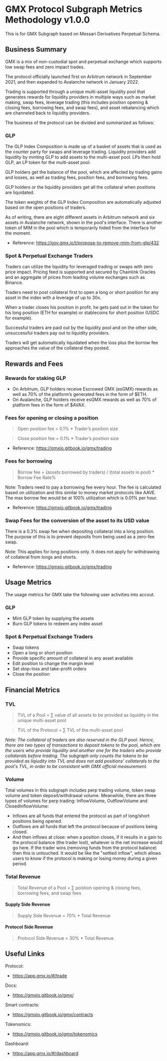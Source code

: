 # GMX Protocol Subgraph Metrics Methodology v1.0.0

This is for GMX Subgraph based on Messari Derivatives Perpetual Schema.

## Business Summary

GMX is a mix of non-custodial spot and perpetual exchange which supports low swap fees and zero impact trades.

The protocol officially launched first on Arbitrum network in September 2021, and then expanded to Avalanche network in January 2022.

Trading is supported through a unique multi-asset liquidity pool that generates rewards for liquidity providers in multiple ways such as market making, swap fees, leverage trading (this includes position opening & closing fees, borrowing fees, and swap fees), and asset rebalancing which are channeled back to liquidity providers.

The business of the protocol can be divided and summarized as follows:

### GLP

The GLP Index Composition is made up of a basket of assets that is used as the counter party for swaps and leverage trading. Liquidity providers add liquidity by minting GLP to add assets to the multi-asset pool. LPs then hold GLP, an LP token for the multi-asset pool.

GLP holders get the balance of the pool, which are affected by trading gains and losses, as well as trading fees, position fees, and borrowing fees.

GLP holders or the liquidity providers get all the collateral when positions are liquidated.

The token weights of the GLP Index Composition are automatically adjusted based on the open positions of traders.

As of writing, there are eight different assets in Arbitrum network and six assets in Avalanche network, shown in the pool's interface. There is another token of MIM in the pool which is temporarily hided from the interface for the moment.

- Reference: https://gov.gmx.io/t/propose-to-remove-mim-from-glp/432

### Spot & Perpetual Exchange Traders

Traders can utilize the liquidity for leveraged trading or swaps with zero price impact. Pricing feed is supported and secured by Chainlink Oracles and an aggregate of prices from leading volume exchanges such as Binance.

Traders need to post collateral first to open a long or short position for any asset in the index with a leverage of up to 30x.

When a trader closes his position in profit, he gets paid out in the token for his long position (ETH for example) or stablecoins for short position (USDC for example).

Successful traders are paid out by the liquidity pool and on the other side, unsuccessful traders pay out to liquidity providers.

Traders will get automatically liquidated when the loss plus the borrow fee approaches the value of the collateral they posted.

## Rewards and Fees

### Rewards for staking GLP

- On Arbitrum, GLP holders receive Escrowed GMX (esGMX) rewards as well as 70% of the platform’s generated fees in the form of \$ETH.
- On Avalanche, GLP holders receive esGMX rewards as well as 70% of platform fees in the form of \$AVAX.

### Fees for opening or closing a position

> Open position fee = 0.1% \* Trader’s position size

> Close position fee = 0.1% \* Trader’s position size

- Reference: https://gmxio.gitbook.io/gmx/trading

### Fees for borrowing

> Borrow fee = (assets borrowed by traders) / (total assets in pool) \* Borrow Fee Rate%

Note: Traders need to pay a borrowing fee every hour. The fee is calculated based on utilization and this similar to money market protocols like AAVE. The max borrow fee would be at 100% utilization which is 0.01% per hour.

- Reference: https://gmxio.gitbook.io/gmx/trading

### Swap Fees for the conversion of the asset to its USD value

There is a 0.3% swap fee when depositing collateral into a long position. The purpose of this is to prevent deposits from being used as a zero-fee swap.

Note: This applies for long positions only. It does not apply for withdrawing of collateral from longs and shorts.

- Reference: https://gmxio.gitbook.io/gmx/trading

## Usage Metrics

The usage metrics for GMX take the following user activities into accout.

### GLP

- Mint GLP token by supplying the assets
- Burn GLP tokens to redeem any index asset

### Spot & Perpetual Exchange Traders

- Swap tokens
- Open a long or short position
- Provide specific amount of collateral in any asset available
- Edit position to change the margin level
- Set stop-loss and take-profit orders
- Close the position

## Financial Metrics

### TVL

> TVL of a Pool = ∑ value of all assets to be provided as liquidity in the unique multi-asset pool

> TVL of the Protocol = ∑ TVL of the multi-asset pool

_Note: The collateral of traders are also reserved in the GLP pool. Hence, there are two types of transactions to deposit tokens to the pool, which are the users who provide liquidity and another one for the traders who provide collaterals before trading. The subgraph only counts the tokens to be provided as liqiudity into TVL and does not add positions' collaterals to the pool's TVL, in order to be consistent with GMX official measurement._

### Volume

Total volumes in this subgraph includes perp trading volume, token swap volume and token deposit/withdrawal volume. Meanwhile, there are three types of volumes for perp trading: InflowVolume, OutflowVolume and ClosedInflowVolume:

- Inflows are all funds that entered the protocol as part of long/short positions being opened.
- Outflows are all funds that left the protocol because of positions being closed.
- And then inflows at close: when a position closes, if it results in a gain to the protocol balance (the trader lost), whatever is the net increase would go here. If the trader wins (removing funds from the protocol balance) then this is untouched. It would be like the "settled inflow", which allows users to know if the protocol is making or losing money during a given period.

### Total Revenue

> Total Revenue of a Pool = ∑ poistion opening & closing fees, borrowing fees, and swap fees

#### Supply Side Revenue

> Supply Side Revenue = 70% \* Total Revenue

#### Protocol Side Revenue

> Protocol Side Revenue = 30% \* Total Revenue

## Useful Links

Protocol:

- https://app.gmx.io/#/trade

Docs:

- https://gmxio.gitbook.io/gmx/

Smart contracts:

- https://gmxio.gitbook.io/gmx/contracts

Tokenomics:

- https://gmxio.gitbook.io/gmx/tokenomics

Dashboard:

- https://app.gmx.io/#/dashboard
